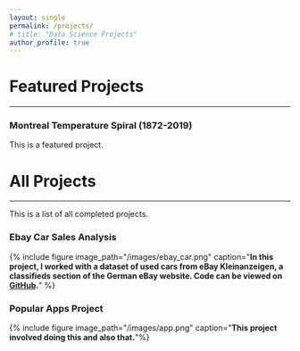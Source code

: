 ```yaml
---
layout: single
permalink: /projects/
# title: "Data Science Projects"
author_profile: true
---
```


<!-- link for all embedded things: https://mmistakes.github.io/minimal-mistakes/docs/helpers/ -->

# Featured Projects
------

### Montreal Temperature Spiral (1872-2019)
This is a featured project.



# All Projects
------
This is a list of all completed projects.

### Ebay Car Sales Analysis
{% include figure image_path="/images/ebay_car.png" caption="**In this project, I worked with a dataset of used cars from eBay Kleinanzeigen, a classifieds section of the German eBay website. Code can be viewed on [GitHub](https://github.com/luca-martial/Exploring-Ebay-Car-Sales-Data).**" %}

### Popular Apps Project
{% include figure image_path="/images/app.png" caption="**This project involved doing this and also that.**"%}
